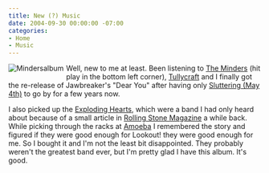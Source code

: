 ```yaml
---
title: New (?) Music
date: 2004-09-30 00:00:00 -07:00
categories:
- Home
- Music
---
```


<p>
<img alt="Mindersalbum" title="Mindersalbum" src="http://torrez.typepad.com/photos/uncategorized/mindersalbum.jpg" border="0" style="float: left; margin: 0px 5px 5px 0px;" /> Well, new to me at least. Been listening to <a href="http://www.theminders.com/">The Minders</a> (hit play in the bottom left corner), <a href="http://www.tullycraftnation.com/Art/twee.mp3">Tullycraft</a> and I finally got the re-release of Jawbreaker's "Dear You" after having only <a href="http://media.torrez.org/mp3/Jawbreaker%20-%20Sluttering%20(May%204th).mp3">Sluttering (May 4th)</a> to go by for a few years now.
</p>
<p>
I also picked up the <a href="http://www.amazon.com/exec/obidos/tg/detail/-/B000088E9O/qid=1096588428/sr=8-1/ref=pd_csp_1/103-0560083-4256627?v=glance&s=music&n=507846">Exploding Hearts</a>, which were a band I had only heard about because of a small article in <a href="http://www.explodinghearts.com/Articles/RollingStone.jpg">Rolling Stone Magazine</a> a while back. While picking through the racks at <a href="http://www.amoebamusic.com/html/index.php">Amoeba</a> I remembered the story and figured if they were good enough for Lookout! they were good enough for me. So I bought it and I'm not the least bit disappointed. They probably weren't the greatest band ever, but I'm pretty glad I have this album. It's good.
</p>
